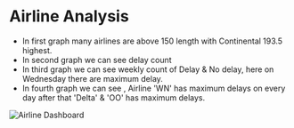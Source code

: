 # Airline Analysis
- In first graph many airlines are above 150
   length with Continental 193.5 highest.
- In second graph we can see delay count
- In third graph we can see weekly count of Delay 
   & No delay, here on Wednesday  there are 
   maximum delay.
- In fourth graph we can see , Airline 'WN' has 
   maximum delays on every day after that 'Delta' 
   & 'OO'  has maximum delays.
   
![Airline Dashboard](https://user-images.githubusercontent.com/104886543/204987708-1fd2ce92-9dd9-48fa-8d8d-49577b2f6760.png)
